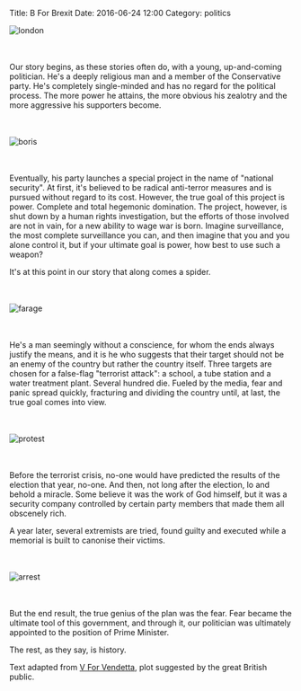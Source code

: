 Title: B For Brexit
Date: 2016-06-24 12:00
Category: politics

![london](http://i.imgur.com/2LYFN8Y.jpg)
</br>
</br>
</br>

Our story begins, as these stories often do, with a young, up-and-coming politician.
He's a deeply religious man and a member of the Conservative party. He's completely single-minded and has no regard for the political process. The more power he attains, the more obvious his zealotry and the more aggressive his supporters become.
</br>
</br>
</br>

![boris](http://i.imgur.com/9BgWR07.jpg)
</br>
</br>
</br>

Eventually, his party launches a special project in the name of "national security". At first, it's believed to be radical anti-terror measures and is pursued without regard to its cost. However, the true goal of this project is power. Complete and total hegemonic domination.
The project, however, is shut down by a human rights investigation, but the efforts of those involved are not in vain, for a new ability to wage war is born. Imagine surveillance, the most complete surveillance you can, and then imagine that you and you alone control it, but if your ultimate goal is power, how best to use such a weapon?

It's at this point in our story that along comes a spider.
</br>
</br>
</br>

![farage](http://i.imgur.com/ehS88Kg.jpg)
</br>
</br>
</br>

He's a man seemingly without a conscience, for whom the ends always justify the means, and it is he who suggests that their target should not be an enemy of the country but rather the country itself. Three targets are chosen for a false-flag "terrorist attack": a school, a tube station and a water treatment plant. 
Several hundred die. Fueled by the media, fear and panic spread quickly, fracturing and dividing the country until, at last, the true goal comes into view. 
</br>
</br>
</br>

![protest](http://i.imgur.com/1t7ONFt.jpg)
</br>
</br>
</br>

Before the terrorist crisis, no-one would have predicted the results of the election that year, no-one. And then, not long after the election, lo and behold a miracle. Some believe it was the work of God himself, but it was a security company controlled by certain party members that made them all obscenely rich.

A year later, several extremists are tried, found guilty and executed while a memorial is built to canonise their victims.
</br>
</br>
</br>

![arrest](http://i.imgur.com/ycjQIAc.jpg)
</br>
</br>
</br>

 But the end result, the true genius of the plan was the fear. Fear became the ultimate tool of this government, and through it, our politician was ultimately appointed to the position of Prime Minister.

The rest, as they say, is history.


Text adapted from [V For Vendetta](http://www.imdb.com/title/tt0434409/), plot suggested by the great British public.
